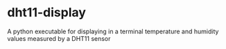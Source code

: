 # dht11-display
A python executable for displaying in a terminal temperature and humidity values measured by a DHT11 sensor
